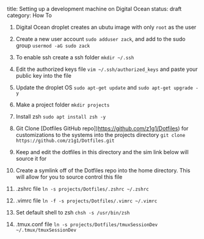 title: Setting up a development machine on Digital Ocean 
status: draft
category: How To


1. Digital Ocean droplet creates an ubutu image with only ```root``` as the user 
1. Create a new user account ```sudo adduser zack```, and add to the sudo group ```usermod -aG sudo zack```
1. To enable ssh create a ssh folder ```mkdir ~/.ssh```
1. Edit the authorized keys file ```vim ~/.ssh/authorized_keys``` and paste your public key into the file
1. Update the droplet OS ```sudo apt-get update```  and ```sudo apt-get upgrade -y``` 
1. Make a project folder ```mkdir projects```
1. Install zsh ```sudo apt install zsh -y```
1. Git Clone [Dotfiles GitHub repo])https://github.com/z1g1/Dotfiles) for customizations to the systems into the projects directory ```git clone https://github.com/z1g1/Dotfiles.git```
11. Keep and edit the dotfiles in this directory and the sim link below will source it for 
1. Create a symlink off of the Dotfiles repo into the home directory. This will allow for you to source control this file 
11. .zshrc file ```ln -s projects/Dotfiles/.zshrc ~/.zshrc``` 
11. .vimrc file ```ln -f -s projects/Dotfiles/.vimrc ~/.vimrc``` 
1. Set default shell to zsh ```chsh -s /usr/bin/zsh```


11. .tmux.conf file ```ln -s projects/Dotfiles/tmuxSessionDev ~/.tmux/tmuxSessionDev``` 
